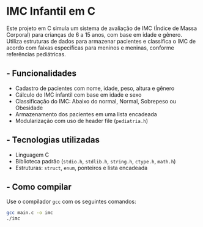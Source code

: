# IMC Infantil em C

Este projeto em C simula um sistema de avaliação de IMC (Índice de Massa Corporal) para crianças de 6 a 15 anos, com base em idade e gênero. Utiliza estruturas de dados para armazenar pacientes e classifica o IMC de acordo com faixas específicas para meninos e meninas, conforme referências pediátricas.

## - Funcionalidades

- Cadastro de pacientes com nome, idade, peso, altura e gênero
- Cálculo do IMC infantil com base em idade e sexo
- Classificação do IMC: Abaixo do normal, Normal, Sobrepeso ou Obesidade
- Armazenamento dos pacientes em uma lista encadeada
- Modularização com uso de header file (`pediatria.h`)

## - Tecnologias utilizadas

- Linguagem C
- Biblioteca padrão (`stdio.h`, `stdlib.h`, `string.h`, `ctype.h`, `math.h`)
- Estruturas: `struct`, `enum`, ponteiros e lista encadeada

## - Como compilar

Use o compilador `gcc` com os seguintes comandos:

```bash
gcc main.c -o imc
./imc

